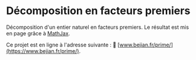 # Décomposition en facteurs premiers

Décomposition d'un entier naturel en facteurs premiers. Le résultat est mis en page grâce à [MathJax](https://www.mathjax.org).

Ce projet est en ligne à l'adresse suivante : 
🚀  [www.bejian.fr/prime/](https://www.bejian.fr/prime/).
